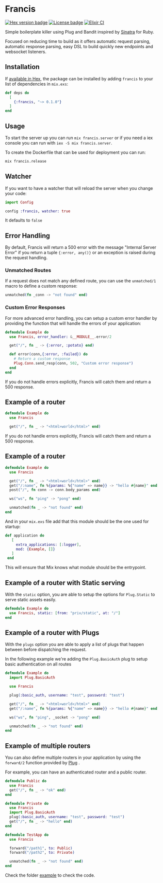 # Francis

[![Hex version badge](https://img.shields.io/hexpm/v/francis.svg)](https://hex.pm/packages/francis)
[![License badge](https://img.shields.io/hexpm/l/repo_example.svg)](https://github.com/francis-build/francis/blob/master/LICENSE.md)
[![Elixir CI](https://github.com/francis-build/francis/actions/workflows/elixir.yaml/badge.svg)](https://github.com/francis-build/francis/actions/workflows/elixir.yaml)

Simple boilerplate killer using Plug and Bandit inspired by [Sinatra](https://sinatrarb.com) for Ruby.

Focused on reducing time to build as it offers automatic request parsing, automatic response parsing, easy DSL to build quickly new endpoints and websocket listeners.

## Installation

If [available in Hex](https://hex.pm/docs/publish), the package can be installed by adding `francis` to your list of dependencies in `mix.exs`:

```elixir
def deps do
  [
    {:francis, "~> 0.1.0"}
  ]
end
```

## Usage

To start the server up you can run `mix francis.server` or if you need a iex console you can run with `iex -S mix francis.server`.

To create the Dockerfile that can be used for deployment you can run:

```bash
mix francis.release
```

## Watcher

If you want to have a watcher that will reload the server when you change your code:

```elixir
import Config

config :francis, watcher: true
```

It defaults to `false`

## Error Handling

By default, Francis will return a 500 error with the message "Internal Server Error" if you return a tuple `{:error, any()}` or an exception is raised during the request handling.

### Unmatched Routes

If a request does not match any defined route, you can use the `unmatched/1` macro to define a custom response:

```elixir
unmatched(fn _conn -> "not found" end)
```

### Custom Error Responses

For more advanced error handling, you can setup a custom error handler by providing the function that will handle the errors of your application:

```elixir
defmodule Example do
  use Francis, error_handler: &__MODULE__.error/2

  get("/", fn _ -> {:error, :potato} end)

  def error(conn,{:error, :failed}) do
    # Return a custom response
    Plug.Conn.send_resp(conn, 502, "Custom error response")
  end
end
```

If you do not handle errors explicitly, Francis will catch them and return a 500 response.

## Example of a router

```elixir
defmodule Example do
  use Francis

  get("/", fn _ -> "<html>world</html>" end)
```

If you do not handle errors explicitly, Francis will catch them and return a 500 response.

## Example of a router

```elixir
defmodule Example do
  use Francis

  get("/", fn _ -> "<html>world</html>" end)
  get("/:name", fn %{params: %{"name" => name}} -> "hello #{name}" end)
  post("/", fn conn -> conn.body_params end)

  ws("ws", fn "ping" -> "pong" end)

  unmatched(fn _ -> "not found" end)
end
```

And in your `mix.exs` file add that this module should be the one used for
startup:

```elixir
def application do
   [
     extra_applications: [:logger],
     mod: {Example, []}
   ]
 end
```

This will ensure that Mix knows what module should be the entrypoint.

## Example of a router with Static serving

With the `static` option, you are able to setup the options for `Plug.Static` to serve static assets easily.

```elixir
defmodule Example do
  use Francis, static: [from: "priv/static", at: "/"]
end
```

## Example of a router with Plugs

With the `plugs` option you are able to apply a list of plugs that happen
between before dispatching the request.

In the following example we're adding the `Plug.BasicAuth` plug to setup basic
authentication on all routes

```elixir
defmodule Example do
  import Plug.BasicAuth

  use Francis

  plug(:basic_auth, username: "test", password: "test")

  get("/", fn _ -> "<html>world</html>" end)
  get("/:name", fn %{params: %{"name" => name}} -> "hello #{name}" end)

  ws("ws", fn "ping", _socket -> "pong" end)

  unmatched(fn _ -> "not found" end)
end
```
## Example of multiple routers
You can also define multiple routers in your application by using the `forward/2` function provided by [Plug](https://hexdocs.pm/plug/Plug.Router.html#forward/2) .

For example, you can have an authenticated router and a public router.

```elixir
defmodule Public do
  use Francis
  get("/", fn _ -> "ok" end)
end

defmodule Private do
  use Francis
  import Plug.BasicAuth
  plug(:basic_auth, username: "test", password: "test")
  get("/", fn _ -> "hello" end)
end

defmodule TestApp do
  use Francis

  forward("/path1", to: Public)
  forward("/path2", to: Private)

  unmatched(fn _ -> "not found" end)
end
```
Check the folder [example](https://github.com/francis-build/francis/tree/main/example) to check the code.

